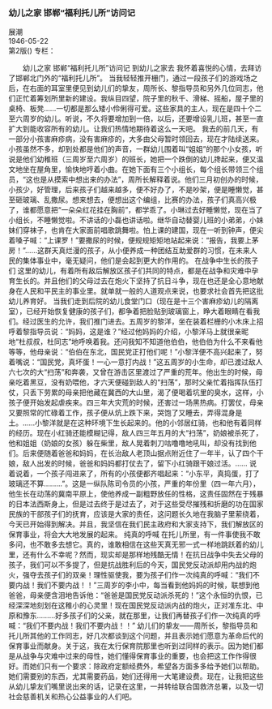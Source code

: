 ### 幼儿之家  邯郸“福利托儿所”访问记  
展潮  
1946-05-22  
第2版()
专栏：

　　幼儿之家
    邯郸“福利托儿所”访问记
            到幼儿之家去
    我怀着喜悦的心情，去拜访了邯郸北门外的“福利托儿所”。
    当我轻轻推开栅门，通过一段孩子们的游戏场之后，在右面的耳室里便见到幼儿们的挚友，周所长、黎指导员和另外几位同志，他们正忙着筹划所里新的建设。我纵目四望，院子里的秋千、滑梯、摇船，屋子里的桌椅、板凳……一切都是那么矮小伶俐得可爱。这些家具的主人，现在是四十个二至六周岁的幼儿。听说，不久将要增加到一倍，以后，还要增设乳儿班，甚至一直扩大到能收容所有的幼儿。让我们热情地期待着这么一天吧。
    我去的前几天，有一部分小孩害麻疹病，没有害麻疹的，大多由父母暂时领回去，现在才陆续送来。小孩虽然不多，却到处都是他们的声音，一群幼儿围着叫“姐姐”的那个小女孩，听说是他们幼稚班（三周岁至六周岁）的班长，她把一个跌倒的幼儿搀起来，便又温文地坐在屋角里，愉快地哼着小曲。在她下面有三个小组长，每个组长带领三个组员，“这也是从摸索中想出来的办法”，周所长解释着说。他们三月初创办的时候，小孩少，好管理，后来孩子们越来越多，便不好办了，不是吵架，便是睡懒觉，甚至砸玻璃、乱撒尿。想来想去，便想出这个编组，比赛的办法，孩子们真高兴极了，谁都愿意把“一朵朵红花挂在胸前”，都学乖了。小琳过去好睡懒觉，现在当了小组长，不睡懒觉啦。不讲话的小磊也讲话啦。继华自动替婴儿班的小弟弟，小妹妹们穿袜子，也肯在大家面前唱歌跳舞啦。怕上课的建国，现在一听到钟声，便尖着嗓子喊：“上课罗！”要撒尿的时候，便规规矩矩地站起来说：“报告，我要上茅房！”……这群天真烂漫的孩子，从小便养成一种团结互助爱群的习惯，在未来人民的集体事业中，毫无疑问，他们是会起到更大的作用的。
            在战争中生长的孩子们
    这里的幼儿，有着所有敌后解放区孩子们共同的特点，都是在战争和灾难中孕育生长的。并且他们的父母过去在炮火下坚持了抗日斗争，现在也还是全心意地献身在人民和平民主的事业里。就单就一般的人道观点来说，也要求社会首先把这批幼儿养育好。
    当我们走到后院的幼儿食堂门口（现在是十三个害麻疹幼儿的隔离室），已经开始恢复健康的孩子们，都争着把脸贴到玻璃窗上，睁大着眼睛在看我们。经过医生的允许，我们推门进去。五周岁的黎洋，坐在装着栏栅的小木床上招呼着黎指导员说：“妈妈，这是谁？”经过他妈妈的介绍，小黎洋马上就很亲昵地“杜叔叔，杜同志”地呼唤着我。还问我知不知道他伯伯，他伯伯为什么不来看他等等，他母亲说：“伯伯在东北，国民党正打他们呢！”小黎洋便不高兴起来了，努着嘴说：“国民党，真坏蛋！一心一意打内战！”这五周岁的小生命，却已渡过敌人六七次的大“扫荡”和奔袭，又曾在游击区里渡过了严重的荒年。他出生的时候，母亲吃着黑豆，没有奶喂他，才六天便碰到敌人的“扫荡”，那时父亲忙着指挥队伍打仗，只丢下劳累的母亲把他藏在冀西的大山里，渴了便喝着坑里的臭水，这样，小孩子便开始发起虐疾来。四三年大灾荒的时候，还害过一场黑热病。打罢仗，母亲又要照常的忙碌着工作，孩子便从炕上跌下来，哭饱了又睡去，弄得混身是土。……小黎洋就是在这种环境下生长起来的。他的小邻居红骑，也和他有着同样的经历。现在小红骑还能模糊记得，敌人四三年五月的大“扫荡”，奶娘被杀死了，他和姐姐（奶娘的女孩）躲在柴里，敌人晃着刺刀咕噜噜地吼叫，却没有找到他们。后来便随着爸爸和妈妈，在长治敌人老顶山据点附近住了一年半，认了四个干娘，敌人出发的时候，爸爸和妈妈都打仗去了，留下小红骑跟干娘过活。……
    说着说着，一个孩子闯进来了，所有的小孩便都齐唱起来：“小东平，真捣蛋，打了玻璃还不算………”。这是一纵队陈司令员的小孩，严重的年份里（四一年六月），他生长在动荡的冀南平原上，使他养成一副粗野放任的性格，这责任固然在于残暴的日本法西斯身上，但是过去终于是过去了，对于这些受尽摧残和折磨的功在国家民族的干部孩子们的抚育，应该是大家的责任，这问题长久地在我脑子里萦绕着，今天已开始得到解决。并且，我坚信在我们民主政府和大家支持下，我们解放区的保育事业，将会大大地发展的起来。
            纯真的呼喊
    在托儿所里，有一件事使我不敢多问，也不敢多去想它。真的，谁敢相信在这些天真无邪一式一样地跳跃着的幼儿里，还有什么不幸呢？然而，现实却是那样地残酷无情！在抗日战争中失去父母的孩子，我们可以不多提了，但是抗战胜利后的今天，国民党反动派却用内战的炮火，强夺去孩子们的双亲！理性驱使我，要为孩子们作一次纯真的呼喊：“我们不要内战！我们不要内战！！”三周岁的李小中，每当看到他妈妈的时候，联想到他爸爸，母亲便含泪地告诉他：“爸爸是国民党反动派杀死的！”这个永恒的仇恨，已经深深地刻划在这稚小的心灵里！现在国民党反动派内战的炮火，正对准东北、中原和豫东………好多孩子们的父亲，就在那里，让我们再替孩子们作一次纯真的呼喊：“我们不要内战！我们不要内战！！”
    幼儿们的挚友——周所长，黎指导员和托儿所其他的工作同志，好几次都谈到这个问题，并且表示她们愿意为革命后代的保育事业而献身。关于这，我在太行保育院那里也听到过同样的表示。因为她们都是从战争与灾难中过来的母性，她们懂得保育事业的重要，也会把这工作作得很好。而她们只有一个要求：除政府定额经费外，希望各方面多多给予她们以帮助。她们需要别的东西，尤其需要药品，她们还得用一大笔建设费。现在，让我把这些从幼儿挚友们嘴里说出来的话，记录在这里，一并转给联合国救济总署，以及一切社会慈善机关和热心公益事业的人们吧。  
